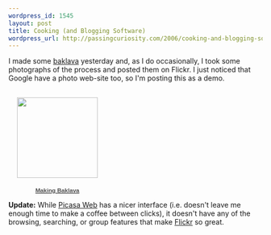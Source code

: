 ```yaml
--- 
wordpress_id: 1545
layout: post
title: Cooking (and Blogging Software)
wordpress_url: http://passingcuriosity.com/2006/cooking-and-blogging-software/
---
```

I made some <a href="http://en.wikipedia.org/wiki/Baklava">baklava</a> yesterday and, as I do occasionally, I took some photographs of the process and posted them on Flickr. I just noticed that Google have a photo web-site too, so I'm posting this as a demo.

<div style="text-align:center; width:194px; font-family:arial,sans-serif;font-size:83%;"><div style="height:194px;background:url(http://picasaweb.google.com/f/img/transparent_album_background.gif) no-repeat left;"><a href="http://picasaweb.google.com/thsutton/MakingBaklava"><img src="http://lh4.google.com/thsutton/RVxMaNj4ABE/AAAAAAAAABo/c5tVRrqAanM/s160-c/MakingBaklava.jpg" width="160" height="160" style="border:none;padding:0px;margin-top:16px;"></a></div><a href="http://picasaweb.google.com/thsutton/MakingBaklava"><div style="color:#4D4D4D;font-weight:bold;text-decoration:none;">Making Baklava</div></a><div style="color:#808080"></div></div>

**Update:** While <a href="http://picasaweb.google.com/">Picasa Web</a> has a nicer interface (i.e. doesn't leave me enough time to make a coffee between clicks), it doesn't have any of the browsing, searching, or group features that make <a href="http://flickr.com/">Flickr</a> so great.
